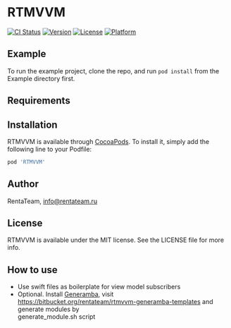 # RTMVVM

[![CI Status](https://img.shields.io/travis/a-25/RTMVVM.svg?style=flat)](https://travis-ci.org/a-25/RTMVVM)
[![Version](https://img.shields.io/cocoapods/v/RTMVVM.svg?style=flat)](https://cocoapods.org/pods/RTMVVM)
[![License](https://img.shields.io/cocoapods/l/RTMVVM.svg?style=flat)](https://cocoapods.org/pods/RTMVVM)
[![Platform](https://img.shields.io/cocoapods/p/RTMVVM.svg?style=flat)](https://cocoapods.org/pods/RTMVVM)

## Example

To run the example project, clone the repo, and run `pod install` from the Example directory first.

## Requirements

## Installation

RTMVVM is available through [CocoaPods](https://cocoapods.org). To install
it, simply add the following line to your Podfile:

```ruby
pod 'RTMVVM'
```

## Author

RentaTeam, info@rentateam.ru

## License

RTMVVM is available under the MIT license. See the LICENSE file for more info.


## How to use

- Use swift files as boilerplate for view model subscribers
- Optional. Install [Generamba](https://github.com/rambler-digital-solutions/Generamba), visit https://bitbucket.org/rentateam/rtmvvm-generamba-templates and generate modules by  
generate_module.sh script
